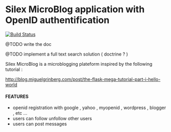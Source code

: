 Silex MicroBlog application with OpenID authentification
===================================================

[![Build Status](https://travis-ci.org/Mparaiso/silex-blog-megatutorial.png?branch=master)](https://travis-ci.org/Mparaiso/silex-blog-megatutorial)

@TODO write the doc

@TODO implement a full text search solution ( doctrine ? ) 

Silex MicroBlog is a microblogging plateform inspired by the following tutorial : 

http://blog.miguelgrinberg.com/post/the-flask-mega-tutorial-part-i-hello-world

#### FEATURES

+ openid registration with google , yahoo , myopenid , wordpress , blogger , etc ...
+ users can follow unfollow other users
+ users can post messages
